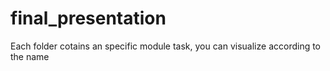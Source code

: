 # final_presentation
Each folder cotains an specific module task, you can visualize according to the name
